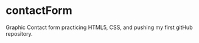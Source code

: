 # contactForm
Graphic Contact form practicing HTML5, CSS, and pushing my first gitHub repository.  
